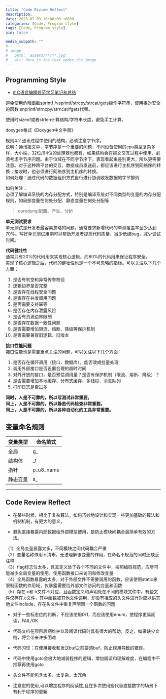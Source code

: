 ```yaml
---
title: "Code Riview Reflect"
description: 
date: 2023-07-03 10:00:00 +0800
categories: [Code, Program style]
tags: [Code, Program style]
pin: false

media_subpath: ""
#
# image:
#   path: 'assets/**/**.jpg'
#   alt: Here is the text upder the image
---
```


## Programming Style
- [# C语言编程规范学习笔记和总结](https://blog.csdn.net/GUA8122HOU/article/details/125888744)

避免使用危险函数sprintf /vsprintf/strcpy/strcat/gets操作字符串，使用相对安全的函数 snprintf/strncpy/strncat/fgets代替。
 
使用时sizeof或者strlen计算结构/字符串长度，避免手工计算。
 
doxygen格式《Doxygen中文手册》

规则4.2 通讯过程中使用的结构，必须注意字节序。  
说明：通讯报文中，字节序是一个重要的问题，不同设备使用的cpu类型复杂多样，大小端、32位/64位的处理器也都有，如果结构会在报文交互过程中使用，必须考虑字节序问题。由于位域在不同字节序下，表现看起来差别更大，所以更需要注意。对于这种跨平台的交互，数据成员发送前，都应该进行主机序到网络序的转换；接收时，也必须进行网络序到主机序的转换。  
如何处理：通过代码的数据组织方式自行进行协调收发数据的字节排列

如何关注：  
必须了解编译系统的内存分配方式，特别是编译系统对不同类型的变量的内存分配规则，如局部变量在何处分配、静态变量在何处分配等
>coredump配置、产生、分析

**单元测试要求**  
单元测试是开发者最容易忽略的问题，通常要求新增代码的单测覆盖率至少达到70%。写好单元测试用例可以帮助开发者提高代码质量，减少低级bug，减少调试时间。

**代码健壮性**  
通常只有20%的代码用来实现核心逻辑，而80%的代码用来保证程序安全。  
实现了核心逻辑之后，代码的健壮性也是一个不可忽略的指标。可以关注以下几个方面：  
1.  是否有判空和异常传参校验
2.  逻辑边界是否完整
3.  是否存在线程安全问题
4.  是否存在并发调用问题
5.  是否需要支持幂等
6.  是否存在内存泄露风险
7.  是否有资源边界限制
8.  是否存在数据一致性问题
9.  是否需要增加限流、熔断、降级等保护机制
10.  是否需要兼容旧逻辑、旧版本

**接口性能问题**  
接口性能也是需要重点关注的问题，可以关注以下几个方面：  
1.  是否存在循环调用（接口、数据库），能否改成批量处理
2.  调用外部接口是否设置合理的超时时间
3.  对外开放的接口，是否预估调用量？是否有保护机制（限流、熔断、降级）？
4.  是否需要增加本地缓存、分布式缓存、多线程、消息队列
5.  打印日志是否过多

**同时，人是不可靠的，所以写测试非常重要。**  
**同上，人是不可靠的，所以静态代码检查非常重要。**  
**同上，人是不可靠的，所以各种自动化的工具非常重要。**  

## 变量命名规则

| 变量类型 | 命名范式 |
|--|--|
| 全局  | g_ |
| 结构体 | _t |
| 指针 | p_u8_name |
| 静态变量 | s_ |

***

## Code Review Reflect

- 在某些时候，相比于复杂算法，如何巧妙地设计和实现一些更加基础的算法和机制机制，有更大的意义。

- 避免直接暴露内部数据给外部模型使用，是防止模块间耦合最简单有效的方法。  

（1）全局变量暴露太多，不同模块之间代码耦合严重  
（2）变量名称作用不清晰，无法理解该变量的作用，在命名不规范的同时还缺乏注释  
（3）flag标志位太多，且其定义处于各个不同的文件中，按照编码规范，应尽可能减少全局变量的使用，使用函数接口来访问和修改变量  
（4）全局函数暴露的太多，对于外部文件不需要调用的函数，应该使用static来限制函数的作用域，仅暴露需要给外部文件访问的变量和函数  
（5）存在.c和.h文件不对应，且函数定义和声明处在不同的模块文件中，有些文件仅存在.c文件，其中函数被其他文件调用，却没有相应的头文件进行对应以供其他文件include，存在头文件中重复声明同一个函数的问题  

- 对于一些标志位的判断，不应该使用0/1，而应该使用enum，使程序更易阅读，FAIL/OK

- 代码文档在项目后期维护以及阅读代码时具有很大的帮助，反之，如果缺少文档，将会带来许多困难

- 代码习惯：在使用接收和发送buf之前要清buf，防止误用导致的错误。

- 代码中使用goto会极大地减弱程序的逻辑，增加阅读和理解难度，在编程中不推荐再使用goto

- 头文件不能包含太多、太复杂、太冗余

- 注意宏的使用,可以增加程序的阅读性,且在多次使用宏代替直接数字的场景下有利于程序的更新
